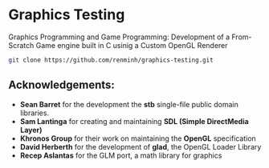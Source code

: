 # Graphics Testing

Graphics Programming and Game Programming: Development of a From-Scratch Game 
engine built in C usinig a Custom OpenGL Renderer


```bash
git clone https://github.com/renminh/graphics-testing.git
```

## Acknowledgements:
- **Sean Barret** for the development the **stb** single-file public domain
 libraries.
- **Sam Lantinga** for creating and maintaining **SDL (Simple DirectMedia
 Layer)**
- **Khronos Group** for their work on maintaining the **OpenGL** specification
- **David Herberth** for the development of **glad**, the OpenGL Loader 
 Library
- **Recep Aslantas** for the GLM port, a math library for graphics


